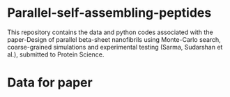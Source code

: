 # Parallel-self-assembling-peptides
This repository contains the data and python codes associated with the paper-Design of parallel beta-sheet nanofibrils using Monte-Carlo search, coarse-grained simulations and experimental testing (Sarma, Sudarshan et al.), submitted to Protein Science.

# Data for paper
